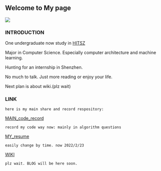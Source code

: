 



## Welcome to My page

![](https://avatars.githubusercontent.com/u/73976255?s=400&u=7aceff4f4842fd213c9dc1372e2d4f24ff9fbd8c&v=4)


### INTRODUCTION

One undergraduate now study in  [HITSZ](https://www.hitsz.edu.cn/index.html)

Major in Computer Science. Especially computer architecture and machine learning.

Hunting for an internship in Shenzhen.

No much to talk. Just more reading or enjoy your life.

Next plan is about wiki.(plz wait)


### LINK
    here is my main share and record respository:
[MAIN_code_record](https://github.com/Wu-Fisher/my_code_learning_hub)
    
    record my code way now: mainly in algorithm questions
[MY_resume](https://github.com/Wu-Fisher/my_code_learning_hub/blob/main/resume/Resume.md)

    easily change by time. now 2022/2/23
[WIKI]()

    plz wait. BLOG will be here soon.

























<!-- ### Markdown

Markdown is a lightweight and easy-to-use syntax for styling your writing. It includes conventions for

```markdown
Syntax highlighted code block

# Header 1
## Header 2
### Header 3

- Bulleted
- List

1. Numbered
2. List

**Bold** and _Italic_ and `Code` text

[Link](url) and ![Image](src)
```

For more details see [Basic writing and formatting syntax](https://docs.github.com/en/github/writing-on-github/getting-started-with-writing-and-formatting-on-github/basic-writing-and-formatting-syntax). -->

<!-- ### Jekyll Themes

Your Pages site will use the layout and styles from the Jekyll theme you have selected in your [repository settings](https://github.com/Wu-Fisher/Wu-Fisher.github.io/settings/pages). The name of this theme is saved in the Jekyll `_config.yml` configuration file.

### Support or Contact

Having trouble with Pages? Check out our [documentation](https://docs.github.com/categories/github-pages-basics/) or [contact support](https://support.github.com/contact) and we’ll help you sort it out. -->
